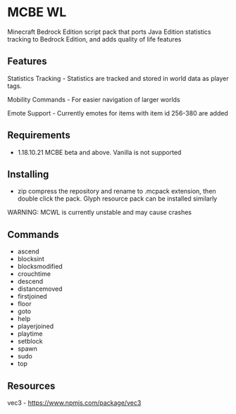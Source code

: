 # MCBE WL
 Minecraft Bedrock Edition script pack that ports Java Edition statistics tracking to Bedrock Edition, and adds quality of life features
## Features
Statistics Tracking - Statistics are tracked and stored in world data as player tags.

Mobility Commands - For easier navigation of larger worlds

Emote Support - Currently emotes for items with item id 256-380 are added
## Requirements
- 1.18.10.21 MCBE beta and above. Vanilla is not supported
## Installing
- zip compress the repository and rename to .mcpack extension, then double click the pack. Glyph resource pack can be installed similarly

WARNING: MCWL is currently unstable and may cause crashes
## Commands
- ascend
- blocksint
- blocksmodified
- crouchtime
- descend
- distancemoved
- firstjoined
- floor
- goto
- help
- playerjoined
- playtime
- setblock
- spawn
- sudo
- top
## Resources
vec3 - https://www.npmjs.com/package/vec3
